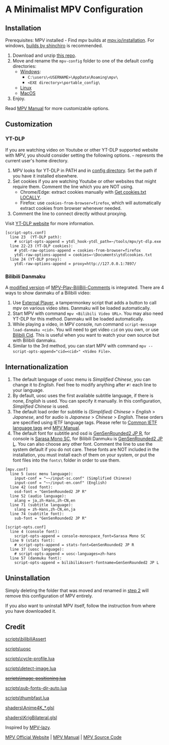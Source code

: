 # A Minimalist MPV Configuration

## Installation

Prerequisites: MPV installed - Find mpv builds at [mpv.io/installation](https://mpv.io/installation/). For windows, [builds by shinchiro](https://github.com/shinchiro/mpv-winbuild-cmake/releases) is recommended.

1. Download and unzip [this repo](https://github.com/ajtn123/mpv-config/archive/refs/heads/main.zip).
2. Move and rename the `mpv-config` folder to one of the default config directories:
   - [Windows](https://mpv.io/manual/master/#files-on-windows):
     - `C:\users\<USERNAME>\AppData\Roaming\mpv\`
     - `<EXE directory>\portable_config\`
   - [Linux](https://mpv.io/manual/master/#files)
   - [MacOS](https://mpv.io/manual/master/#files-on-macos)
3. Enjoy.

Read [MPV Manual](https://mpv.io/manual/master) for more customizable options.

## Customization

### YT-DLP

If you are watching video on Youtube or other YT-DLP supported website with MPV, you should consider setting the following options. `~` represnts the current user's home directory.

1. MPV looks for YT-DLP in PATH and in [config directory](#installation). Set the path if you have it installed elsewhere.
2. Set cookies if you are watching Youtube or other websites that might require them. Comment the line which you are NOT using.
   - Chrome/Edge: extract cookies manually with [Get cookies.txt LOCALLY](https://chromewebstore.google.com/detail/get-cookiestxt-locally/cclelndahbckbenkjhflpdbgdldlbecc).
   - Firefox: use `cookies-from-browser=firefox`, which will automatically extract cookies from browser whenever needed.
3. Comment the line to connect directly without proxying.

Visit [YT-DLP website](https://github.com/yt-dlp/yt-dlp) for more information.

```
[script-opts.conf]
  line 23  (YT-DLP path):
    # script-opts-append = ytdl_hook-ytdl_path=~/tools/mpv/yt-dlp.exe
  line 22-23 (YT-DLP cookies):
    # ytdl-raw-options-append = cookies-from-browser=firefox
    ytdl-raw-options-append = cookies=~\Documents\ytdlcookies.txt
  line 24 (YT-DLP proxy):
    ytdl-raw-options-append = proxy=http://127.0.0.1:7897/
```

### Bilibili Danmaku

A [modified version](https://github.com/ajtn123/MPV-Play-BiliBili-Comments) of [MPV-Play-BiliBili-Comments](https://github.com/itKelis/MPV-Play-BiliBili-Comments) is integrated. There are 4 ways to show danmaku of a Bilibili video:

1. Use [External Player](https://github.com/LuckyPuppy514/external-player), a tampermonkey script that adds a button to call mpv on various video sites. Danmaku will be loaded automatically.
2. Start MPV with command `mpv <Bilibili Video URL>`. You may also need YT-DLP for this method. Danmaku will be loaded automatically.
3. While playing a video, in MPV console, run command `script-message load-danmaku <cid>`. You will need to get video `cid` on you own, or use [Bilibili Cid](https://greasyfork.org/zh-CN/scripts/542791-bilibili-cid). This is useful when you want to watch your own source but with Bilibili danmaku.
4. Similar to the 3rd method, you can start MPV with command `mpv --script-opts-append="cid=<cid>" <Video File>`.

## Internationalization

1. The default language of uosc menu is _Simplified Chinese_, you can change it to _English_. Feel free to modify anything after `#!` each line to your language.
2. By default, uosc uses the first available subtitle language, if there is none, _English_ is used. You can specify it manually. In this configuration, _Simplified Chinese_ is used.
3. The default load order for subtitle is _(Simplified) Chinese_ > _English_ > _Japanese_, and for audio is _Japanese_ > _Chinese_ > _English_. These orders are specified using IETF language tags. Please refer to [Common IETF language tags](https://gist.github.com/traysr/2001377) and [MPV Manual](https://mpv.io/manual/master/#options).
4. The default font for subtitle and osd is [GenSenRounded2 JP R](https://github.com/ButTaiwan/gensen-font), for console is [Sarasa Mono SC](https://github.com/be5invis/Sarasa-Gothic), for Bilibili Danmuku is [GenSenRounded2 JP L](https://github.com/ButTaiwan/gensen-font). You can also choose any other font. Comment the line to use the system default if you do not care. These fonts are NOT included in the installation, you must install each of them on your system, or put the font files into the `fonts\` folder in order to use them.

```
[mpv.conf]
  line 5 (uosc menu language):
    input-conf = "~~/input-sc.conf" (Simplified Chinese)
    input-conf = "~~/input-en.conf" (English)
  line 42 (osd font):
    osd-font = "GenSenRounded2 JP R"
  line 52 (audio language):
    alang = ja,zh-Hans,zh-CN,en
  line 71 (subtitle language):
    slang = zh-Hans,zh-CN,en,ja
  line 74 (subtitle font):
    sub-font = "GenSenRounded2 JP R"

[script-opts.conf]
  line 4 (console font):
    script-opts-append = console-monospace_font=Sarasa Mono SC
  line 9 (stats font):
    # script-opts-append = stats-font=GenSenRounded2 JP R
  line 37 (uosc language):
    # script-opts-append = uosc-languages=zh-hans
  line 57 (danmuku font):
    script-opts-append = bilibiliAssert-fontname=GenSenRounded2 JP L
```

## Uninstallation

Simply deleting the folder that was moved and renamed in [step 2](#installation) will remove this configuration of MPV entirely.

If you also want to uninstall MPV itself, follow the instruction from where you have downloaded it.

## Credit

[scripts\bilibiliAssert](https://github.com/itKelis/MPV-Play-BiliBili-Comments)

[scripts\uosc](https://github.com/tomasklaen/uosc)

[scripts\cycle-profile.lua](https://github.com/CogentRedTester/mpv-scripts/blob/master/cycle-profile.lua)

[scripts\detect-image.lua](https://github.com/occivink/mpv-image-viewer/blob/master/scripts/detect-image.lua)

[~~scripts\image-positioning.lua~~](https://github.com/occivink/mpv-image-viewer/blob/master/scripts/image-positioning.lua)

[scripts\sub-fonts-dir-auto.lua](https://github.com/fbriere/mpv-scripts/blob/master/doc/sub-fonts-dir-auto.md)

[scripts\thumbfast.lua](https://github.com/po5/thumbfast)

[shaders\Anime4K\_\*.glsl](https://github.com/bloc97/Anime4K)

[shaders\KrigBilateral.glsl](https://github.com/awused/dotfiles/blob/master/mpv/.config/mpv/shaders/KrigBilateral.glsl)

Inspired by [MPV-lazy](https://github.com/hooke007/MPV_lazy).

[MPV Official Website](https://mpv.io/) | [MPV Manual](https://mpv.io/manual/master) | [MPV Source Code](https://github.com/mpv-player/mpv)

